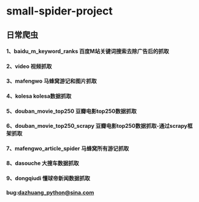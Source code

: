 # small-spider-project
## 日常爬虫

#### 1、baidu_m_keyword_ranks 百度M站关键词搜索去除广告后的抓取
#### 2、video 视频抓取
#### 3、mafengwo 马蜂窝游记和图片抓取 
#### 4、kolesa kolesa数据抓取 
#### 5、douban_movie_top250 豆瓣电影top250数据抓取 
#### 6、douban_movie_top250_scrapy 豆瓣电影top250数据抓取-通过scrapy框架抓取 
#### 7、mafengwo_article_spider 马蜂窝所有游记抓取
#### 8、dasouche 大搜车数据抓取
#### 9、dongqiudi 懂球帝新闻数据抓取



#### bug:dazhuang_python@sina.com
